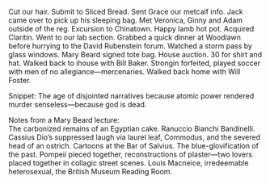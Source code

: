 Cut our hair. Submit to Sliced Bread. Sent Grace our metcalf info. Jack came over to pick up his sleeping bag. Met Veronica, Ginny and Adam outside of the reg. Excursion to Chinatown. Happy lamb hot pot. Acquired Claritin. Went to our lab section. Grabbed a quick dinner at Woodlawn before hurrying to the David Rubenstein forum. Watched a storm pass by glass windows. Mary Beard signed tote bag. House auction. 30 for shirt and hat. Walked back to ihouse with Bill Baker. Strongin forfeited, played soccer with men of no allegiance—mercenaries. Walked back home with Will Foster. 

Snippet: The age of disjointed narratives because atomic power rendered murder senseless—because god is dead. 

Notes from a Mary Beard lecture:  
The carbonized remains of an Egyptian cake. Ranuccio Bianchi Bandinelli. Cassius Dio’s suppressed laugh via laurel leaf, Commodus, and the severed head of an ostrich. Cartoons at the Bar of Salvius. The blue-glovification of the past. Pompeii pieced together, reconstructions of plaster—two lovers placed together in collagic street scenes. Louis Macneice, irredeemable heterosexual, the British Museum Reading Room.